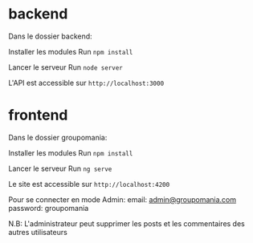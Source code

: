 # backend

Dans le dossier backend: 

Installer les modules
Run `npm install`

Lancer le serveur
Run `node server`

L'API est accessible sur `http://localhost:3000`


# frontend


Dans le dossier groupomania: 

Installer les modules
Run `npm install`

Lancer le serveur
Run `ng serve`

Le site est accessible sur `http://localhost:4200`

Pour se connecter en mode Admin:
email: admin@groupomania.com
password: groupomania

N.B: L'administrateur peut supprimer les posts et les commentaires des autres utilisateurs 

